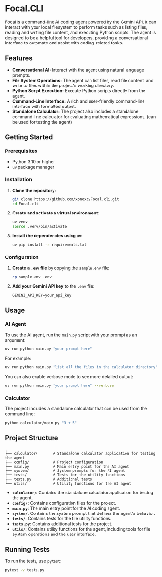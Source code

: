 # Focal.CLI 

Focal is a command-line AI coding agent powered by the Gemini API. It can interact with your local filesystem to perform tasks such as listing files, reading and writing file content, and executing Python scripts. The agent is designed to be a helpful tool for developers, providing a conversational interface to automate and assist with coding-related tasks.

## Features

- **Conversational AI:** Interact with the agent using natural language prompts.
- **File System Operations:** The agent can list files, read file content, and write to files within the project's working directory.
- **Python Script Execution:** Execute Python scripts directly from the agent.
- **Command-Line Interface:** A rich and user-friendly command-line interface with formatted output.
- **Standalone Calculator:** The project also includes a standalone command-line calculator for evaluating mathematical expressions. (can be used for testing the agent)

## Getting Started

### Prerequisites

- Python 3.10 or higher
- `uv` package manager

### Installation

1.  **Clone the repository:**
    ```bash
    git clone https://github.com/xonoxc/Focal.cli.git
    cd Focal.cli
    ```

2.  **Create and activate a virtual environment:**
    ```bash
    uv venv
    source .venv/bin/activate
    ```

3.  **Install the dependencies using `uv`:**
    ```bash
    uv pip install -r requirements.txt
    ```

### Configuration

1.  **Create a `.env` file** by copying the `sample.env` file:
    ```bash
    cp sample.env .env
    ```

2.  **Add your Gemini API key** to the `.env` file:
    ```
    GEMINI_API_KEY=your_api_key
    ```

## Usage

### AI Agent

To use the AI agent, run the `main.py` script with your prompt as an argument:

```bash
uv run python main.py "your prompt here"
```

For example:

```bash
uv run python main.py "list all the files in the calculator directory"
```

You can also enable verbose mode to see more detailed output:

```bash
uv run python main.py "your prompt here" --verbose
```

### Calculator

The project includes a standalone calculator that can be used from the command line:

```bash
python calculator/main.py "3 + 5"
```

## Project Structure

```
.
├── calculator/       # Standalone calculator application for testing the agent
├── config/           # Project configuration
├── main.py           # Main entry point for the AI agent
├── system/           # System prompts for the AI agent
├── tests/            # Tests for the utility functions
├── tests.py          # Additional tests
└── utils/            # Utility functions for the AI agent
```

-   **`calculator/`**: Contains the standalone calculator application for testing the agent.
-   **`config/`**: Contains configuration files for the project.
-   **`main.py`**: The main entry point for the AI coding agent.
-   **`system/`**: Contains the system prompt that defines the agent's behavior.
-   **`tests/`**: Contains tests for the file utility functions.
-   **`tests.py`**: Contains additional tests for the project.
-   **`utils/`**: Contains utility functions for the agent, including tools for file system operations and the user interface.

## Running Tests

To run the tests, use `pytest`:

```bash
pytest -v tests.py
```
